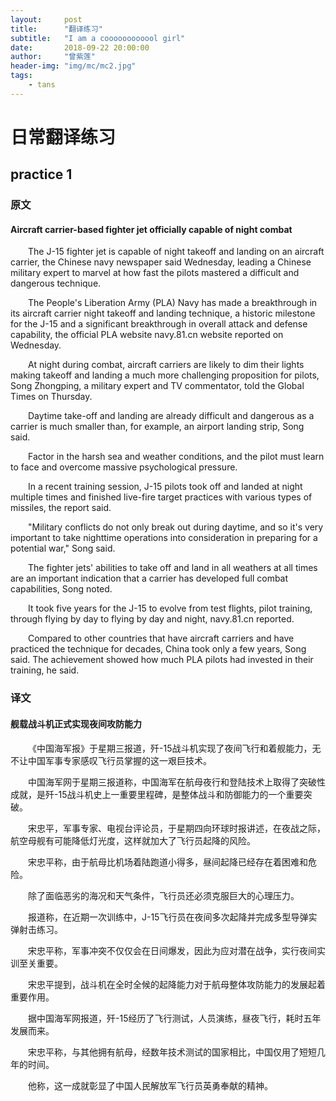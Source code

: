 ```yaml
---
layout:     post
title:      "翻译练习"
subtitle:   "I am a coooooooooool girl"
date:       2018-09-22 20:00:00
author:     "曾紫莲"
header-img: "img/mc/mc2.jpg"
tags:
    - tans
---
```


# 日常翻译练习

## practice 1

### 原文

#### Aircraft carrier-based fighter jet officially capable of night combat

&emsp;&emsp;The J-15 fighter jet is capable of night takeoff and landing on an aircraft carrier, the Chinese navy newspaper said Wednesday, leading a Chinese military expert to marvel at how fast the pilots mastered a difficult and dangerous technique.

&emsp;&emsp;The People's Liberation Army (PLA) Navy has made a breakthrough in its aircraft carrier night takeoff and landing technique, a historic milestone for the J-15 and a significant breakthrough in overall attack and defense capability, the official PLA website navy.81.cn website reported on Wednesday.

&emsp;&emsp;At night during combat, aircraft carriers are likely to dim their lights making takeoff and landing a much more challenging proposition for pilots, Song Zhongping, a military expert and TV commentator, told the Global Times on Thursday.

&emsp;&emsp;Daytime take-off and landing are already difficult and dangerous as a carrier is much smaller than, for example, an airport landing strip, Song said.

&emsp;&emsp;Factor in the harsh sea and weather conditions, and the pilot must learn to face and overcome massive psychological pressure.

&emsp;&emsp;In a recent training session, J-15 pilots took off and landed at night multiple times and finished live-fire target practices with various types of missiles, the report said.

&emsp;&emsp;"Military conflicts do not only break out during daytime, and so it's very important to take nighttime operations into consideration in preparing for a potential war," Song said.

&emsp;&emsp;The fighter jets' abilities to take off and land in all weathers at all times are an important indication that a carrier has developed full combat capabilities, Song noted.

&emsp;&emsp;It took five years for the J-15 to evolve from test flights, pilot training, through flying by day to flying by day and night, navy.81.cn reported.

&emsp;&emsp;Compared to other countries that have aircraft carriers and have practiced the technique for decades, China took only a few years, Song said.
The achievement showed how much PLA pilots had invested in their training, he said.

### 译文

#### 舰载战斗机正式实现夜间攻防能力

&emsp;&emsp;《中国海军报》于星期三报道，歼-15战斗机实现了夜间飞行和着舰能力，无不让中国军事专家感叹飞行员掌握的这一艰巨技术。

&emsp;&emsp;中国海军网于星期三报道称，中国海军在航母夜行和登陆技术上取得了突破性成就，是歼-15战斗机史上一重要里程碑，是整体战斗和防御能力的一个重要突破。

&emsp;&emsp;宋忠平，军事专家、电视台评论员，于星期四向环球时报讲述，在夜战之际，航空母舰有可能降低灯光度，这样就加大了飞行员起降的风险。

&emsp;&emsp;宋忠平称，由于航母比机场着陆跑道小得多，昼间起降已经存在着困难和危险。

&emsp;&emsp;除了面临恶劣的海况和天气条件，飞行员还必须克服巨大的心理压力。

&emsp;&emsp;报道称，在近期一次训练中，J-15飞行员在夜间多次起降并完成多型导弹实弹射击练习。

&emsp;&emsp;宋忠平称，军事冲突不仅仅会在日间爆发，因此为应对潜在战争，实行夜间实训至关重要。

&emsp;&emsp;宋忠平提到，战斗机在全时全候的起降能力对于航母整体攻防能力的发展起着重要作用。

&emsp;&emsp;据中国海军网报道，歼-15经历了飞行测试，人员演练，昼夜飞行，耗时五年发展而来。

&emsp;&emsp;宋忠平称，与其他拥有航母，经数年技术测试的国家相比，中国仅用了短短几年的时间。

&emsp;&emsp;他称，这一成就彰显了中国人民解放军飞行员英勇奉献的精神。

